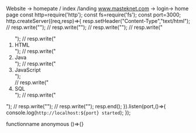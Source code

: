 Website -> homepate / index /landing 
www.masteknet.com -> login-> home page
const http=require('http');
const fs=require('fs');
const port=3000;
http.createServer((req,resp)=>{
    resp.setHeader("Content-Type","text/html");
    // resp.write("<!DOCTYPE html>");
    // resp.write("<html>");
    // resp.write("<body>");
    // resp.write("<ol>  ");
    // resp.write(" <li>HTML</li>  ");
    // resp.write(" <li>Java</li>  ");
    // resp.write(" <li>JavaScript</li>");  
    // resp.write(" <li>SQL</li>  ");
    // resp.write("</ol>  ");
    // resp.write("</body>");
    // resp.write("</html>");
    resp.end();
}).listen(port,()=>{
    console.log(`http://localhost:${port} started`);
});

functionname
anonymous 
()=>{}